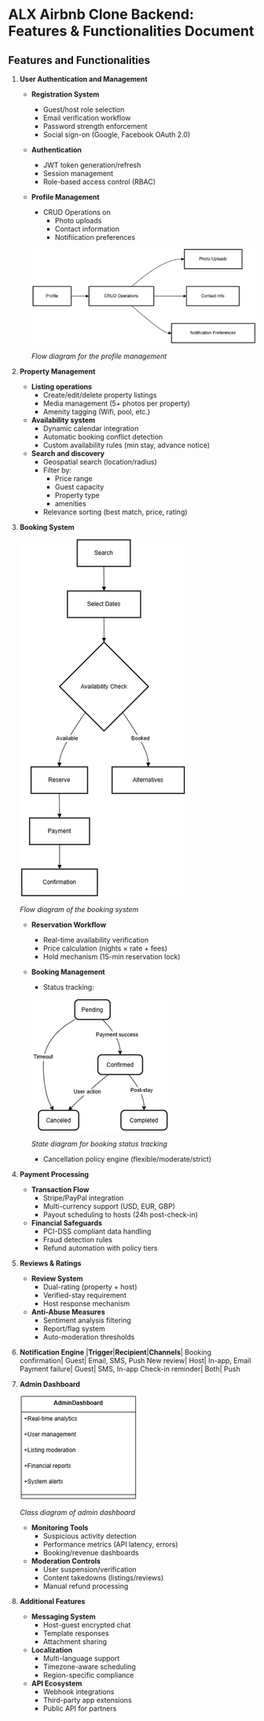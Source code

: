 # ALX Airbnb Clone Backend: Features & Functionalities Document

## Features and Functionalities

1. **User Authentication and Management**
    * **Registration System**
        * Guest/host role selection
        * Email verification workflow
        * Password strength enforcement
        * Social sign-on (Google, Facebook OAuth 2.0)
    * **Authentication**
        * JWT token generation/refresh
        * Session management
        * Role-based access control (RBAC)
    * **Profile Management**
        * CRUD Operations on
            * Photo uploads
            * Contact information
            * Notifiication preferences
       
        ![FD-profile-management](/features-and-functionalities/FD-profile-management.png)
      
        *Flow diagram for the profile management*

2. **Property Management**
    * **Listing operations**
        * Create/edit/delete property listings
        * Media management (5+ photos per property)
        * Amenity tagging (Wifi, pool, etc.)
    * **Availability system**
        * Dynamic calendar integration
        * Automatic booking conflict detection
        * Custom availability rules (min stay, advance notice)
    * **Search and discovery**
        * Geospatial search (location/radius)
        * Filter by:
            * Price range
            * Guest capacity
            * Property type
            * amenities
        * Relevance sorting (best match, price, rating)

3. **Booking System**
   
    ![FD-booking-system](/features-and-functionalities/FD-booking-system.png)
   
    *Flow diagram of the booking system*
   
    * **Reservation Workflow**
        * Real-time availability verification
        * Price calculation (nights × rate + fees)
        * Hold mechanism (15-min reservation lock)
    * **Booking Management**
        * Status tracking:
          
        ![SD-status-tracking](/features-and-functionalities/SD-status-tracking.png)
      
        *State diagram for booking status tracking*
      
        * Cancellation policy engine (flexible/moderate/strict)

5. **Payment Processing**
    * **Transaction Flow**
        * Stripe/PayPal integration
        * Multi-currency support (USD, EUR, GBP)
        * Payout scheduling to hosts (24h post-check-in)
    * **Financial Safeguards**
        * PCI-DSS compliant data handling
        * Fraud detection rules
        * Refund automation with policy tiers

6. **Reviews & Ratings**
    * **Review System**
        * Dual-rating (property + host)
        * Verified-stay requirement
        * Host response mechanism
    * **Anti-Abuse Measures**
        * Sentiment analysis filtering
        * Report/flag system
        * Auto-moderation thresholds

7. **Notification Engine**
    |**Trigger**|**Recipient**|**Channels**|
    Booking confirmation| Guest| Email, SMS, Push
    New review| Host| In-app, Email
    Payment failure| Guest| SMS, In-app
    Check-in reminder| Both| Push

8. **Admin Dashboard**
   
    ![CD-admin-dashboard](/features-and-functionalities/CD-admin-dashboard.png)
   
    *Class diagram of admin dashboard*
   
    * **Monitoring Tools**
        * Suspicious activity detection
        * Performance metrics (API latency, errors)
        * Booking/revenue dashboards
    * **Moderation Controls**
        * User suspension/verification
        * Content takedowns (listings/reviews)
        * Manual refund processing

8. **Additional Features**
    * **Messaging System**
        * Host-guest encrypted chat
        * Template responses
        * Attachment sharing
    * **Localization**
        * Multi-language support
        * Timezone-aware scheduling
        * Region-specific compliance
    * **API Ecosystem**
        * Webhook integrations
        * Third-party app extensions
        * Public API for partners


